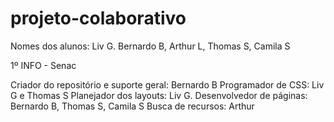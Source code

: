 # projeto-colaborativo
Nomes dos alunos: Liv G. Bernardo B, Arthur L, Thomas S, Camila S

1º INFO - Senac

Criador do repositório e suporte geral: Bernardo B
Programador de CSS: Liv G e Thomas S
Planejador dos layouts: Liv G.
Desenvolvedor de páginas: Bernardo B, Thomas S, Camila S
Busca de recursos: Arthur
